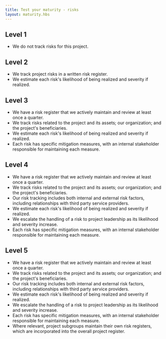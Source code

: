 ```yaml
---
title: Test your maturity - risks
layout: maturity.hbs
---
```


## Level 1
* We do not track risks for this project.

## Level 2
* We track project risks in a written risk register. 
* We estimate each risk's likelihood of being realized and severity if realized.

## Level 3
* We have a risk register that we actively maintain and review at least once a quarter.
* We track risks related to the project and its assets; our organization; and the project's beneficiaries.
* We estimate each risk's likelihood of being realized and severity if realized.
* Each risk has specific mitigation measures, with an internal stakeholder responsible for maintaining each measure.

## Level 4
* We have a risk register that we actively maintain and review at least once a quarter.
* We track risks related to the project and its assets; our organization; and the project's beneficiaries.
* Our risk tracking includes both internal and external risk factors, including relationships with third party service providers.
* We estimate each risk's likelihood of being realized and severity if realized.
* We escalate the handling of a risk to project leadership as its likelihood and severity increase.
* Each risk has specific mitigation measures, with an internal stakeholder responsible for maintaining each measure.

## Level 5
* We have a risk register that we actively maintain and review at least once a quarter.
* We track risks related to the project and its assets; our organization; and the project's beneficiaries.
* Our risk tracking includes both internal and external risk factors, including relationships with third party service providers.
* We estimate each risk's likelihood of being realized and severity if realized.
* We escalate the handling of a risk to project leadership as its likelihood and severity increase.
* Each risk has specific mitigation measures, with an internal stakeholder responsible for maintaining each measure.
* Where relevant, project subgroups maintain their own risk registers, which are incorporated into the overall project register.
